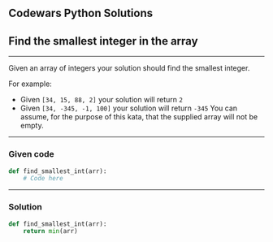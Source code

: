 
Codewars Python Solutions
---
## Find the smallest integer in the array <br>
---
Given an array of integers your solution should find the smallest integer.

For example:

 - Given ```[34, 15, 88, 2]``` your solution will return ```2```
 - Given ```[34, -345, -1, 100]``` your solution will return ```-345```
You can assume, for the purpose of this kata, that the supplied array will not be empty.

---
### Given code
```python
def find_smallest_int(arr):
    # Code here
```
---
### Solution
```python
def find_smallest_int(arr):
    return min(arr)
```
